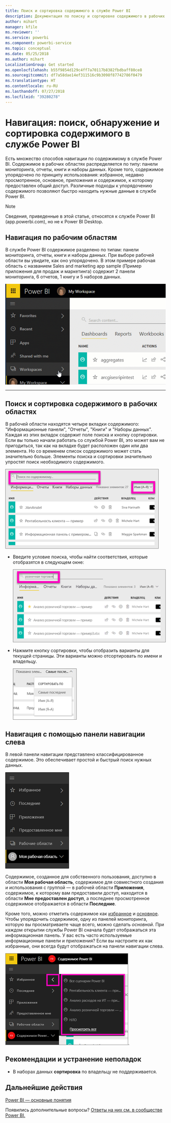 ```yaml
---
title: Поиск и сортировка содержимого в службе Power BI
description: Документация по поиску и сортировке содержимого в рабочих областях Power BI.
author: mihart
manager: kfile
ms.reviewer: ''
ms.service: powerbi
ms.component: powerbi-service
ms.topic: conceptual
ms.date: 05/25/2018
ms.author: mihart
LocalizationGroup: Get started
ms.openlocfilehash: b55f9854d129c4ff7a70117b8382fbdbaff80ce8
ms.sourcegitcommit: df7a58dae14ef311516c9b3098f87742786f0479
ms.translationtype: HT
ms.contentlocale: ru-RU
ms.lasthandoff: 07/27/2018
ms.locfileid: "39280278"
---
```

# <a name="navigation-searching-finding-and-sorting-content-in-power-bi-service"></a>Навигация: поиск, обнаружение и сортировка содержимого в службе Power BI
Есть множество способов навигации по содержимому в службе Power BI. Содержимое в рабочих областях распределяется по типу: панели мониторинга, отчеты, книги и наборы данных.  Кроме того, содержимое упорядочено по принципу использования: избранное, недавно просмотренное, основное, приложения и содержимое, к которому предоставлен общий доступ. Различные подходы к упорядочению содержимого позволяют быстро находить нужные данные в службе Power BI.  

>[!NOTE] 
>Сведения, приведенные в этой статье, относятся к службе Power BI (app.powerbi.com), но не к Power BI Desktop.

## <a name="navigation-within-workspaces"></a>Навигация по рабочим областям

В службе Power BI содержимое разделено по типам: панели мониторинга, отчеты, книги и наборы данных. При выборе рабочей области вы увидите, как оно упорядочено. В этом примере рабочая область с названием Sales and marketing app sample (Пример приложения для продаж и маркетинга) содержит 2 панели мониторинга, 6 отчетов, 1 книгу и 5 наборов данных.

![видео](media/service-navigation-search-filter-sort/workspaces.gif)

________________________________________

## <a name="searching-and-sorting-in-workspaces"></a>Поиск и сортировка содержимого в рабочих областях
В рабочей области находятся четыре вкладки содержимого: "Информационные панели", "Отчеты", "Книги" и "Наборы данных".  Каждая из этих вкладок содержит поле поиска и кнопку сортировки.  Если вы только начали работать со службой Power BI, это может вам не пригодиться, так как на вкладке будет расположен один или два элемента.  Но со временем список содержимого может стать значительно больше.  Элементы поиска и сортировки значительно упростят поиск необходимого содержимого.

![вкладка панелей мониторинга](media/service-navigation-search-filter-sort/power-bi-search-sort2.png)

* Введите условие поиска, чтобы найти соответствия, которые отобразятся в следующем окне:
  
   ![ввод условия поиска](media/service-navigation-search-filter-sort/power-bi-search2.png)
* Нажмите кнопку сортировки, чтобы отобразить варианты для текущей страницы. Эти варианты можно отсортировать по имени и владельцу.
  
   ![меню сортировки](media/service-navigation-search-filter-sort/power-bi-sort-alpha.png)

## <a name="navigation-using-the-left-navbar"></a>Навигация с помощью панели навигации слева
В левой панели навигации представлено классифицированное содержимое. Это обеспечивает простой и быстрый поиск нужных данных.  

![левая панель навигации](media/service-navigation-search-filter-sort/power-bi-newnav.png)



Содержимое, созданное для собственного пользования, доступно в области **Моя рабочая область**, содержимое для совместного создания и использования с группой — в рабочей области **Приложения**, содержимое, к которому вам предоставили доступ, находится в области **Мне предоставлен доступ**, а последнее просмотренное содержимое отображается в области **Последние**.

Кроме того, можно отметить содержимое как [избранное](service-dashboard-favorite.md) и [основное](service-dashboard-featured.md). Чтобы упорядочить содержимое, одну из панелей мониторинга, которую вы просматриваете чаще всего, можно сделать *основной*. При каждом открытии службы Power BI сначала будет отображаться эта информационная панель. У вас есть часто используемые информационные панели и приложения? Если вы настроите их как избранные, они всегда будут отображаться на панели навигации слева.

![Всплывающий элемент "Избранное"](media/service-navigation-search-filter-sort/power-bi-favorite-flyout.png).


## <a name="considerations-and-troubleshooting"></a>Рекомендации и устранение неполадок
* В наборах данных **сортировка** по владельцу не поддерживается.

## <a name="next-steps"></a>Дальнейшие действия
[Power BI — основные понятия](service-basic-concepts.md)

Появились дополнительные вопросы? [Ответы на них см. в сообществе Power BI.](http://community.powerbi.com/)